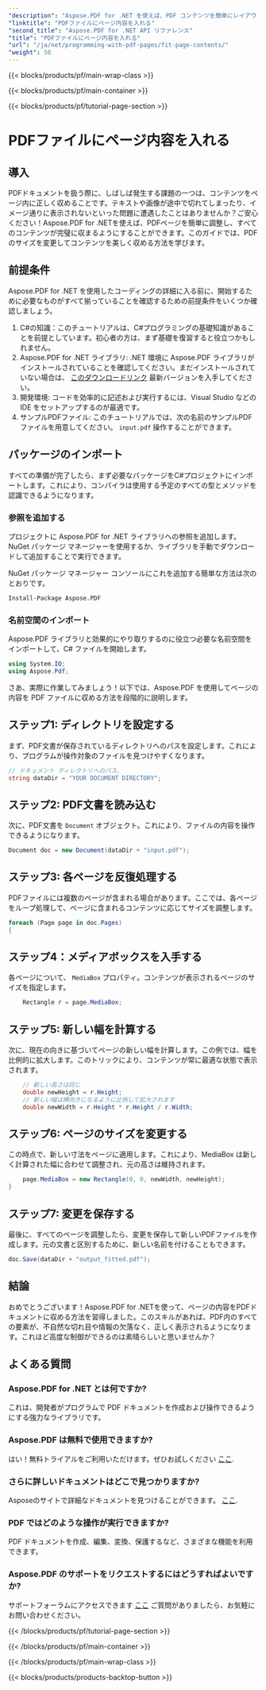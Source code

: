 ```yaml
---
"description": "Aspose.PDF for .NET を使えば、PDF コンテンツを簡単にレイアウトできます。このガイドでは、最適なページレイアウトを実現するための詳細な手順を段階的に解説します。"
"linktitle": "PDFファイルにページ内容を入れる"
"second_title": "Aspose.PDF for .NET API リファレンス"
"title": "PDFファイルにページ内容を入れる"
"url": "/ja/net/programming-with-pdf-pages/fit-page-contents/"
"weight": 50
---
```


{{< blocks/products/pf/main-wrap-class >}}

{{< blocks/products/pf/main-container >}}

{{< blocks/products/pf/tutorial-page-section >}}

# PDFファイルにページ内容を入れる

## 導入

PDFドキュメントを扱う際に、しばしば発生する課題の一つは、コンテンツをページ内に正しく収めることです。テキストや画像が途中で切れてしまったり、イメージ通りに表示されないといった問題に遭遇したことはありませんか？ご安心ください！Aspose.PDF for .NETを使えば、PDFページを簡単に調整し、すべてのコンテンツが完璧に収まるようにすることができます。このガイドでは、PDFのサイズを変更してコンテンツを美しく収める方法を学びます。

## 前提条件

Aspose.PDF for .NET を使用したコーディングの詳細に入る前に、開始するために必要なものがすべて揃っていることを確認するための前提条件をいくつか確認しましょう。

1. C#の知識：このチュートリアルは、C#プログラミングの基礎知識があることを前提としています。初心者の方は、まず基礎を復習すると役立つかもしれません。
2. Aspose.PDF for .NET ライブラリ: .NET 環境に Aspose.PDF ライブラリがインストールされていることを確認してください。まだインストールされていない場合は、 [このダウンロードリンク](https://releases.aspose.com/pdf/net/) 最新バージョンを入手してください。
3. 開発環境: コードを効率的に記述および実行するには、Visual Studio などの IDE をセットアップするのが最適です。
4. サンプルPDFファイル: このチュートリアルでは、次の名前のサンプルPDFファイルを用意してください。 `input.pdf` 操作することができます。

## パッケージのインポート

すべての準備が完了したら、まず必要なパッケージをC#プロジェクトにインポートします。これにより、コンパイラは使用する予定のすべての型とメソッドを認識できるようになります。

### 参照を追加する

プロジェクトに Aspose.PDF for .NET ライブラリへの参照を追加します。NuGet パッケージ マネージャーを使用するか、ライブラリを手動でダウンロードして追加することで実行できます。

NuGet パッケージ マネージャー コンソールにこれを追加する簡単な方法は次のとおりです。

```bash
Install-Package Aspose.PDF
```

### 名前空間のインポート

Aspose.PDF ライブラリと効果的にやり取りするのに役立つ必要な名前空間をインポートして、C# ファイルを開始します。

```csharp
using System.IO;
using Aspose.Pdf;
```

さあ、実際に作業してみましょう！以下では、Aspose.PDF を使用してページの内容を PDF ファイルに収める方法を段階的に説明します。

## ステップ1: ディレクトリを設定する

まず、PDF文書が保存されているディレクトリへのパスを設定します。これにより、プログラムが操作対象のファイルを見つけやすくなります。

```csharp
// ドキュメント ディレクトリへのパス。
string dataDir = "YOUR DOCUMENT DIRECTORY";
```

## ステップ2: PDF文書を読み込む

次に、PDF文書を `Document` オブジェクト。これにより、ファイルの内容を操作できるようになります。

```csharp
Document doc = new Document(dataDir + "input.pdf");
```

## ステップ3: 各ページを反復処理する

PDFファイルには複数のページが含まれる場合があります。ここでは、各ページをループ処理して、ページに含まれるコンテンツに応じてサイズを調整します。

```csharp
foreach (Page page in doc.Pages)
{
```

## ステップ4：メディアボックスを入手する

各ページについて、 `MediaBox` プロパティ。コンテンツが表示されるページのサイズを指定します。

```csharp
    Rectangle r = page.MediaBox;
```

## ステップ5: 新しい幅を計算する

次に、現在の向きに基づいてページの新しい幅を計算します。この例では、幅を比例的に拡大します。このトリックにより、コンテンツが常に最適な状態で表示されます。

```csharp
    // 新しい高さは同じ
    double newHeight = r.Height;
    // 新しい幅は横向きになるように比例して拡大されます
    double newWidth = r.Height * r.Height / r.Width;
```

## ステップ6: ページのサイズを変更する

この時点で、新しい寸法をページに適用します。これにより、MediaBox は新しく計算された幅に合わせて調整され、元の高さは維持されます。

```csharp
    page.MediaBox = new Rectangle(0, 0, newWidth, newHeight);
}
```

## ステップ7: 変更を保存する

最後に、すべてのページを調整したら、変更を保存して新しいPDFファイルを作成します。元の文書と区別するために、新しい名前を付けることもできます。

```csharp
doc.Save(dataDir + "output_fitted.pdf");
```

## 結論

おめでとうございます！Aspose.PDF for .NETを使って、ページの内容をPDFドキュメントに収める方法を習得しました。このスキルがあれば、PDF内のすべての要素が、不自然な切れ目や情報の欠落なく、正しく表示されるようになります。これほど高度な制御ができるのは素晴らしいと思いませんか？

## よくある質問

### Aspose.PDF for .NET とは何ですか?
これは、開発者がプログラムで PDF ドキュメントを作成および操作できるようにする強力なライブラリです。

### Aspose.PDF は無料で使用できますか?
はい！無料トライアルをご利用いただけます。ぜひお試しください [ここ](https://releases。aspose.com/).

### さらに詳しいドキュメントはどこで見つかりますか?
Asposeのサイトで詳細なドキュメントを見つけることができます。 [ここ](https://reference。aspose.com/pdf/net/).

### PDF ではどのような操作が実行できますか?
PDF ドキュメントを作成、編集、変換、保護するなど、さまざまな機能を利用できます。

### Aspose.PDF のサポートをリクエストするにはどうすればよいですか?
サポートフォーラムにアクセスできます [ここ](https://forum.aspose.com/c/pdf/10) ご質問がありましたら、お気軽にお問い合わせください。

{{< /blocks/products/pf/tutorial-page-section >}}

{{< /blocks/products/pf/main-container >}}

{{< /blocks/products/pf/main-wrap-class >}}

{{< blocks/products/products-backtop-button >}}